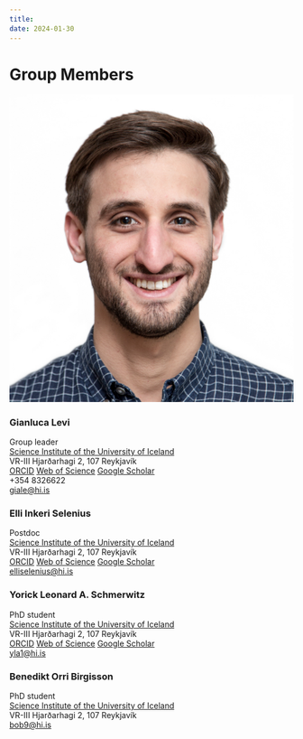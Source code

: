 ```yaml
---
title: 
date: 2024-01-30
---
```


# Group Members

![image](content/images/gianluca_portrait.png)

### Gianluca Levi   
Group leader   
[Science Institute of the University of Iceland](https://raunvisindastofnun.hi.is/the_science_institute)  
VR-III Hjarðarhagi 2, 107 Reykjavík  
[ORCID](https://orcid.org/0000-0002-4542-0653) [Web of Science](https://www.webofscience.com/wos/author/record/GYQ-9226-2022) [Google Scholar](https://scholar.google.com/citations?user=HhElK98AAAAJ&hl=en)  
+354 8326622   
giale@hi.is

### Elli Inkeri Selenius   
Postdoc   
[Science Institute of the University of Iceland](https://raunvisindastofnun.hi.is/the_science_institute)  
VR-III Hjarðarhagi 2, 107 Reykjavík  
[ORCID](https://orcid.org/0000-0003-4286-0861) [Web of Science](https://www.webofscience.com/wos/author/record/DYK-2893-2022) [Google Scholar](https://scholar.google.com/citations?user=vxsoicEAAAAJ&hl=en)  
elliselenius@hi.is

### Yorick Leonard A. Schmerwitz 
PhD student   
[Science Institute of the University of Iceland](https://raunvisindastofnun.hi.is/the_science_institute)  
VR-III Hjarðarhagi 2, 107 Reykjavík  
[ORCID](https://orcid.org/0000-0001-6277-0359) [Web of Science](https://www.webofscience.com/wos/author/record/GMV-3521-2022) [Google Scholar](https://scholar.google.com/citations?user=USpMPPYAAAAJ&hl=en)  
yla1@hi.is

### Benedikt Orri Birgisson 
PhD student   
[Science Institute of the University of Iceland](https://raunvisindastofnun.hi.is/the_science_institute)  
VR-III Hjarðarhagi 2, 107 Reykjavík  
bob9@hi.is


